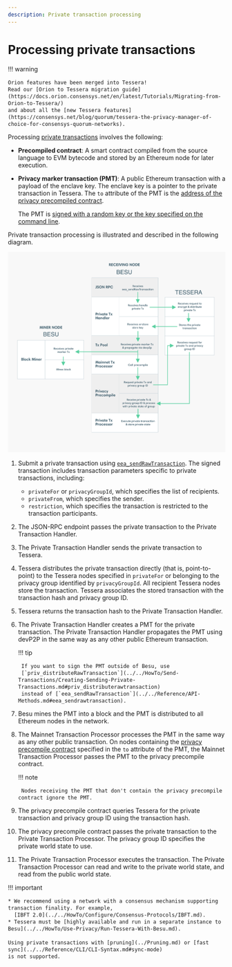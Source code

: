 ```yaml
---
description: Private transaction processing
---
```


# Processing private transactions

!!! warning

    Orion features have been merged into Tessera!
    Read our [Orion to Tessera migration guide](https://docs.orion.consensys.net/en/latest/Tutorials/Migrating-from-Orion-to-Tessera/)
    and about all the [new Tessera features](https://consensys.net/blog/quorum/tessera-the-privacy-manager-of-choice-for-consensys-quorum-networks).

Processing [private transactions](Private-Transactions.md) involves the following:

* **Precompiled contract**: A smart contract compiled from the source language to EVM bytecode and
  stored by an Ethereum node for later execution.

* **Privacy marker transaction (PMT)**: A public Ethereum transaction with a payload of the enclave key.
  The enclave key is a pointer to the private transaction in Tessera.
  The `to` attribute of the PMT is the [address of the privacy precompiled contract](../../Reference/API-Methods.md#priv_getprivacyprecompileaddress).

    The PMT is [signed with a random key or the key specified on the command line].

Private transaction processing is illustrated and described in the following diagram.

![Processing Private Transactions](../../images/PrivateTransactionProcessing.png)

1. Submit a private transaction using [`eea_sendRawTransaction`](../../Reference/API-Methods.md#eea_sendrawtransaction).
   The signed transaction includes transaction parameters specific to private transactions, including:

    * `privateFor` or `privacyGroupId`, which specifies the list of recipients.
    * `privateFrom`, which specifies the sender.
    * `restriction`, which specifies the transaction is restricted to the transaction participants.

1. The JSON-RPC endpoint passes the private transaction to the Private Transaction Handler.

1. The Private Transaction Handler sends the private transaction to Tessera.

1. Tessera distributes the private transaction directly (that is, point-to-point) to the Tessera nodes specified in
   `privateFor` or belonging to the privacy group identified by `privacyGroupId`.
   All recipient Tessera nodes store the transaction.
   Tessera associates the stored transaction with the transaction hash and privacy group ID.

1. Tessera returns the transaction hash to the Private Transaction Handler.

1. The Private Transaction Handler creates a PMT for the private transaction.
   The Private Transaction Handler propagates the PMT using devP2P in the same way as any other public Ethereum transaction.

    !!! tip

        If you want to sign the PMT outside of Besu, use
        [`priv_distributeRawTransaction`](../../HowTo/Send-Transactions/Creating-Sending-Private-Transactions.md#priv_distributerawtransaction)
        instead of [`eea_sendRawTransaction`](../../Reference/API-Methods.md#eea_sendrawtransaction).

1. Besu mines the PMT into a block and the PMT is distributed to all Ethereum nodes in the network.

1. The Mainnet Transaction Processor processes the PMT in the same way as any other public transaction.
   On nodes containing the [privacy precompile contract](../../Reference/API-Methods.md#priv_getprivacyprecompileaddress)
   specified in the `to` attribute of the PMT, the Mainnet Transaction Processor passes the PMT to the privacy
   precompile contract.

    !!! note

        Nodes receiving the PMT that don't contain the privacy precompile contract ignore the PMT.

1. The privacy precompile contract queries Tessera for the private transaction and privacy group ID using the
   transaction hash.

1. The privacy precompile contract passes the private transaction to the Private Transaction Processor.
   The privacy group ID specifies the private world state to use.

1. The Private Transaction Processor executes the transaction.
   The Private Transaction Processor can read and write to the private world state, and read from the public world state.

!!! important

    * We recommend using a network with a consensus mechanism supporting transaction finality. For example,
      [IBFT 2.0](../../HowTo/Configure/Consensus-Protocols/IBFT.md).
    * Tessera must be [highly available and run in a separate instance to Besu](../../HowTo/Use-Privacy/Run-Tessera-With-Besu.md).

    Using private transactions with [pruning](../Pruning.md) or [fast sync](../../Reference/CLI/CLI-Syntax.md#sync-mode)
    is not supported.

<!-- Links -->
[signed with a random key or the key specified on the command line]: ../../HowTo/Use-Privacy/Sign-Privacy-Marker-Transactions.md
[highly available and run in a separate instance to Besu]: ../../HowTo/Use-Privacy/Run-Tessera-With-Besu.md
